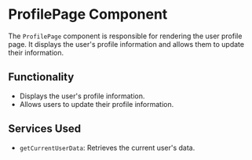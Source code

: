 # ProfilePage Component

The `ProfilePage` component is responsible for rendering the user profile page. It displays the user's profile information and allows them to update their information.

## Functionality

-   Displays the user's profile information.
-   Allows users to update their profile information.

## Services Used

-   `getCurrentUserData`: Retrieves the current user's data.
